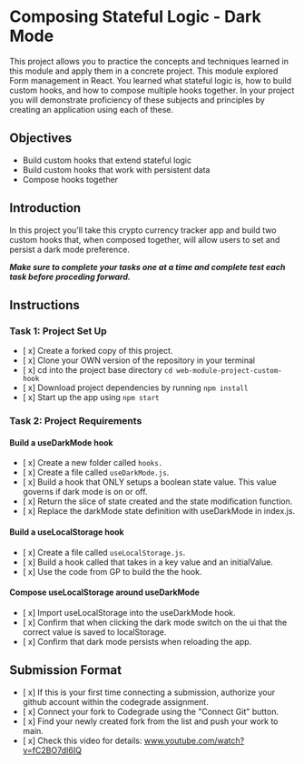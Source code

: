# Composing Stateful Logic - Dark Mode

This project allows you to practice the concepts and techniques learned in this module and apply them in a concrete project. This module explored Form management in React. You learned what stateful logic is, how to build custom hooks, and how to compose multiple hooks together. In your project you will demonstrate proficiency of these subjects and principles by creating an application using each of these.


## Objectives
- Build custom hooks that extend stateful logic
- Build custom hooks that work with persistent data
- Compose hooks together

## Introduction
In this project you'll take this crypto currency tracker app and build two custom hooks that, when composed together, will allow users to set and persist a dark mode preference.

***Make sure to complete your tasks one at a time and complete test each task before proceding forward.***

## Instructions
### Task 1: Project Set Up
* [ x] Create a forked copy of this project.
* [ x] Clone your OWN version of the repository in your terminal
* [ x] cd into the project base directory `cd web-module-project-custom-hook`
* [ x] Download project dependencies by running `npm install`
* [ x] Start up the app using `npm start`

### Task 2: Project Requirements
#### Build a useDarkMode hook
* [ x] Create a new folder called `hooks.`
* [ x] Create a file called `useDarkMode.js`.
* [ x] Build a hook that ONLY setups a boolean state value. This value governs if dark mode is on or off.
* [ x] Return the slice of state created and the state modification function.
* [ x] Replace the darkMode state definition with useDarkMode in index.js.

#### Build a useLocalStorage hook
* [ x] Create a file called `useLocalStorage.js`.
* [ x] Build a hook called that takes in a key value and an initialValue.
* [ x] Use the code from GP to build the the hook.

#### Compose useLocalStorage around useDarkMode
* [ x] Import useLocalStorage into the useDarkMode hook.
* [ x] Confirm that when clicking the dark mode switch on the ui that the correct value is saved to localStorage.
* [ x] Confirm that dark mode persists when reloading the app.



## Submission Format
- [ x] If this is your first time connecting a submission, authorize your github account within the codegrade assignment.
- [ x] Connect your fork to Codegrade using the "Connect Git" button.
- [ x] Find your newly created fork from the list and push your work to main.
- [ x] Check this video for details: www.youtube.com/watch?v=fC2BO7dI6IQ
